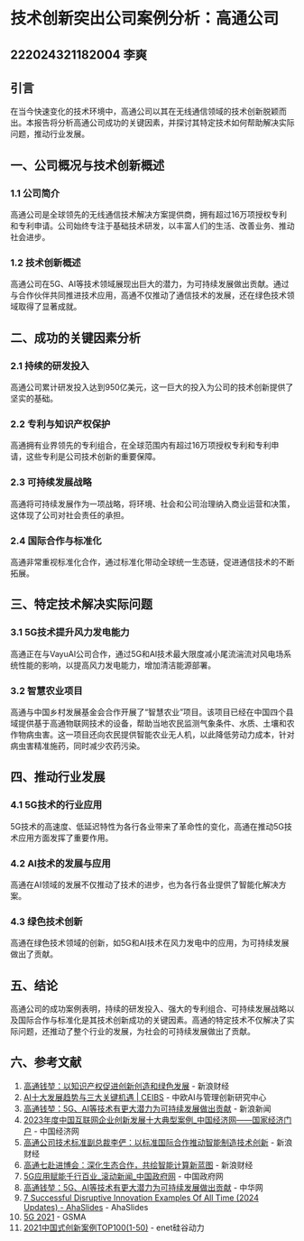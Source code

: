 # 技术创新突出公司案例分析：高通公司
## 222024321182004 李爽
## 引言

在当今快速变化的技术环境中，高通公司以其在无线通信领域的技术创新脱颖而出。本报告将分析高通公司成功的关键因素，并探讨其特定技术如何帮助解决实际问题，推动行业发展。

## 一、公司概况与技术创新概述

### 1.1 公司简介

高通公司是全球领先的无线通信技术解决方案提供商，拥有超过16万项授权专利和专利申请。公司始终专注于基础技术研发，以丰富人们的生活、改善业务、推动社会进步。

### 1.2 技术创新概述

高通公司在5G、AI等技术领域展现出巨大的潜力，为可持续发展做出贡献。通过与合作伙伴共同推进技术应用，高通不仅推动了通信技术的发展，还在绿色技术领域取得了显著成就。

## 二、成功的关键因素分析

### 2.1 持续的研发投入

高通公司累计研发投入达到950亿美元，这一巨大的投入为公司的技术创新提供了坚实的基础。

### 2.2 专利与知识产权保护

高通拥有业界领先的专利组合，在全球范围内有超过16万项授权专利和专利申请，这些专利是公司技术创新的重要保障。

### 2.3 可持续发展战略

高通将可持续发展作为一项战略，将环境、社会和公司治理纳入商业运营和决策，这体现了公司对社会责任的承担。

### 2.4 国际合作与标准化

高通非常重视标准化合作，通过标准化带动全球统一生态链，促进通信技术的不断拓展。

## 三、特定技术解决实际问题

### 3.1 5G技术提升风力发电能力

高通正在与VayuAI公司合作，通过5G和AI技术最大限度减小尾流湍流对风电场系统性能的影响，以提高风力发电能力，增加清洁能源部署。

### 3.2 智慧农业项目

高通与中国乡村发展基金会合作开展了“智慧农业”项目。该项目已经在中国四个县域提供基于高通物联网技术的设备，帮助当地农民监测气象条件、水质、土壤和农作物病虫害。这一项目还向农民提供智能农业无人机，以此降低劳动力成本，针对病虫害精准施药，同时减少农药污染。

## 四、推动行业发展

### 4.1 5G技术的行业应用

5G技术的高速度、低延迟特性为各行各业带来了革命性的变化，高通在推动5G技术应用方面发挥了重要作用。

### 4.2 AI技术的发展与应用

高通在AI领域的发展不仅推动了技术的进步，也为各行各业提供了智能化解决方案。

### 4.3 绿色技术创新

高通在绿色技术领域的创新，如5G和AI技术在风力发电中的应用，为可持续发展做出了贡献。

## 五、结论

高通公司的成功案例表明，持续的研发投入、强大的专利组合、可持续发展战略以及国际合作与标准化是其技术创新成功的关键因素。高通的特定技术不仅解决了实际问题，还推动了整个行业的发展，为社会的可持续发展做出了贡献。

## 六、参考文献

1. [高通钱堃：以知识产权促进创新创造和绿色发展](https://finance.sina.com.cn/tech/roll/2024-11-08/doc-incvixhk8759420.shtml) - 新浪财经
2. [AI十大发展趋势与三大关键机遇 | CEIBS](https://cn.ceibs.edu/new-papers-columns/25839) - 中欧AI与管理创新研究中心
3. [高通钱堃：5G、AI等技术有更大潜力为可持续发展做出贡献](https://news.sina.com.cn/sx/2024-11-08/detail-incvkcqk3742527.shtml) - 新浪新闻
4. [2023年度中国互联网企业创新发展十大典型案例_中国经济网——国家经济门户](http://www.ce.cn/xwzx/gnsz/gdxw/202311/10/t20231110_38785912.shtml) - 中国经济网
5. [高通公司技术标准副总裁李俨：以标准国际合作推动智能制造技术创新](https://finance.sina.com.cn/tech/roll/2024-11-06/doc-incvcriv3229839.shtml) - 新浪财经
6. [高通七赴进博会：深化生态合作，共绘智能计算新蓝图](https://finance.sina.com.cn/jjxw/2024-11-06/doc-incvaynk1971259.shtml) - 新浪财经
7. [5G应用赋能千行百业_滚动新闻_中国政府网](https://www.gov.cn/xinwen/2022-08/23/content_5706444.htm) - 中国政府网
8. [高通钱堃：5G、AI等技术有更大潜力为可持续发展做出贡献](https://hea.china.com/article/20241108/112024_1600627.html) - 中华网
9. [7 Successful Disruptive Innovation Examples Of All Time (2024 Updates) - AhaSlides](https://ahaslides.com/zh-CN/blog/disruptive-innovation-examples/) - AhaSlides
10. [5G 2021](https://www.gsma.com/greater-china/wp-content/uploads/2021/02/5G-Use-Cases-for-Vertical-China-2021-CN-1.pdf) - GSMA
11. [2021中国式创新案例TOP100(1-50)](http://www.enet.com.cn/article/2021/0719/A202107191265205.html) - enet硅谷动力